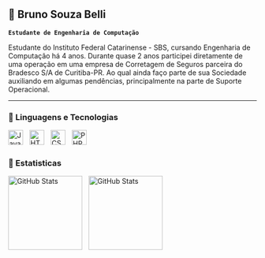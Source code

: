 ## 🦊 Bruno Souza Belli

**`Estudante de Engenharia de Computação`**

Estudante do Instituto Federal Catarinense - SBS, cursando Engenharia de Computação há 4 anos.
Durante quase 2 anos participei diretamente de uma operação em uma empresa de Corretagem de Seguros parceira
do Bradesco S/A de Curitiba-PR. Ao qual ainda faço parte de sua Sociedade auxiliando em algumas pendências,
principalmente na parte de Suporte Operacional.

---

### 👾 Linguagens e Tecnologias

<img 
src="https://cdn.jsdelivr.net/gh/devicons/devicon@latest/icons/java/java-original.svg"
align = "left"
title = "Java"
width = "30px"
style = "padding-right: 10px;"
/>

<img src="https://cdn.jsdelivr.net/gh/devicons/devicon@latest/icons/html5/html5-original.svg"
align = "left"
title = "HTML"
width = "30px"
style = "padding-right: 10px;"
/>

<img src="https://cdn.jsdelivr.net/gh/devicons/devicon@latest/icons/css3/css3-original.svg"
align = "left"
title = "CSS"
width = "30px"
style = "padding-right: 10px;" 
/>


<img src="https://cdn.jsdelivr.net/gh/devicons/devicon@latest/icons/php/php-original.svg" 
align = "left"
title = "PHP"
width = "30px"
style = "padding-right: 10px;" 
/>

</br>
</br>          
          
### 🤖 Estatisticas
<p>

<img src="https://github-readme-stats.vercel.app/api?username=brunosbelli&show_icons=true&theme=tokyonight&locale=pt-br" 
align = "left"
alt = "GitHub Stats"
height = "150"
style = "padding-right: 10px;" 
/>

<img src="https://github-readme-stats.vercel.app/api/top-langs/?username=brunosbelli&theme=tokyonight&custom_title=Tecnologias&layout=compact" 
align = "left"
alt = "GitHub Stats"
height = "150"
/>
          
</p>


 
